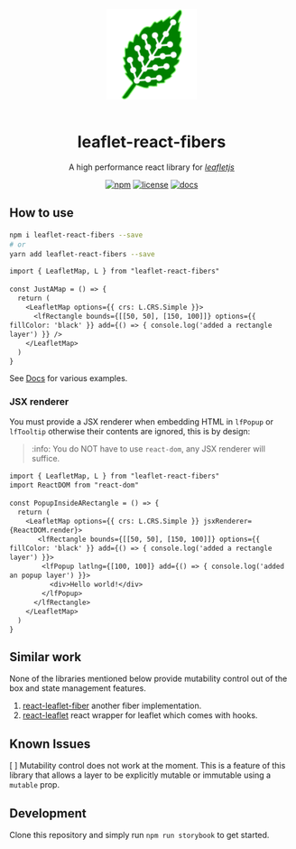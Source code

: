 <div align="center">

<img src="./stories/assets/leaflet-react-fibers.png" style="width: 10rem; margin-bottom: 1rem" alt="leaflet-react-fibers logo" />

<h1>leaflet-react-fibers</h1>

A high performance react library for _[leafletjs](https://www.leafletjs.com)_

[![npm](https://img.shields.io/npm/dm/leaflet-react-fibers?label=npm&logo=npm&color=blue)](https://www.npmjs.com/package/leaflet-react-fibers) [![license](https://img.shields.io/npm/l/leaflet-react-fibers?color=blue)](https://github.com/chickencoding123/leaflet-react-fibers/blob/main/LICENSE) [![docs](https://img.shields.io/badge/demo%20and%20docs-blue?label=see&logo=readthedocs)](https://chickencoding123.github.io/leaflet-react-fibers)

</div>

## How to use
```sh
npm i leaflet-react-fibers --save
# or
yarn add leaflet-react-fibers --save
```
```tsx
import { LeafletMap, L } from "leaflet-react-fibers"

const JustAMap = () => {
  return (
    <LeafletMap options={{ crs: L.CRS.Simple }}>
      <lfRectangle bounds={[[50, 50], [150, 100]]} options={{ fillColor: 'black' }} add={() => { console.log('added a rectangle layer') }} />
    </LeafletMap>
  )
}
```
See [Docs](https://chickencoding123.github.io/leaflet-react-fibers) for various examples.

### JSX renderer
You must provide a JSX renderer when embedding HTML in `lfPopup` or `lfTooltip` otherwise their contents are ignored, this is by design:
>:info: You do NOT have to use `react-dom`, any JSX renderer will suffice. 
```tsx
import { LeafletMap, L } from "leaflet-react-fibers"
import ReactDOM from "react-dom"

const PopupInsideARectangle = () => {
  return (
    <LeafletMap options={{ crs: L.CRS.Simple }} jsxRenderer={ReactDOM.render}>
       <lfRectangle bounds={[[50, 50], [150, 100]]} options={{ fillColor: 'black' }} add={() => { console.log('added a rectangle layer') }}>
        <lfPopup latlng={[100, 100]} add={() => { console.log('added an popup layer') }}>
          <div>Hello world!</div>
        </lfPopup>
      </lfRectangle>
    </LeafletMap>
  )
}
```

## Similar work
None of the libraries mentioned below provide mutability control out of the box and state management features.
1. [react-leaflet-fiber](https://github.com/umar-ahmed/react-leaflet-fiber) another fiber implementation.
2. [react-leaflet](https://github.com/PaulLeCam/react-leaflet) react wrapper for leaflet which comes with hooks.

## Known Issues
[ ] Mutability control does not work at the moment. This is a feature of this library that allows a layer to be explicitly mutable or immutable using a `mutable` prop.

## Development
Clone this repository and simply run `npm run storybook` to get started.
